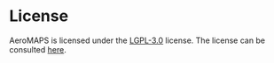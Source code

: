 # License

AeroMAPS is licensed under the [LGPL-3.0](https://www.gnu.org/licenses/lgpl-3.0.en.html) license. 
The license can be consulted [here](https://github.com/AeroMAPS/AeroMAPS/blob/main/COPYING.LESSER.txt).


